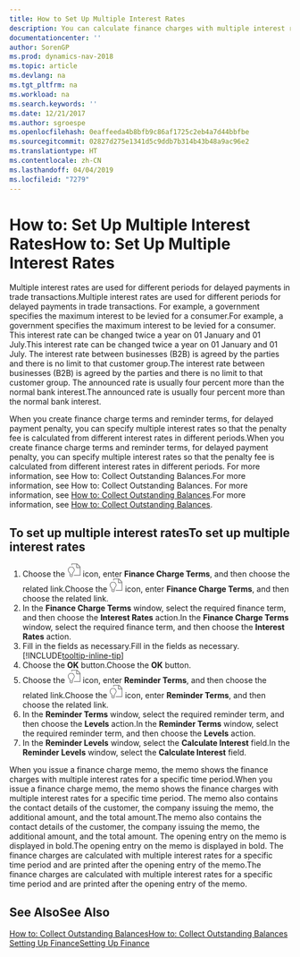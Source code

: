 ```yaml
---
title: How to Set Up Multiple Interest Rates
description: You can calculate finance charges with multiple interest rates for a specific period. The interest calculation is similar for all financial charges, with variation only in the rate of interest for a specific period.
documentationcenter: ''
author: SorenGP
ms.prod: dynamics-nav-2018
ms.topic: article
ms.devlang: na
ms.tgt_pltfrm: na
ms.workload: na
ms.search.keywords: ''
ms.date: 12/21/2017
ms.author: sgroespe
ms.openlocfilehash: 0eaffeeda4b8bfb9c86af1725c2eb4a7d44bbfbe
ms.sourcegitcommit: 02827d275e1341d5c9ddb7b314b43b48a9ac96e2
ms.translationtype: HT
ms.contentlocale: zh-CN
ms.lasthandoff: 04/04/2019
ms.locfileid: "7279"
---
```

# <a name="how-to-set-up-multiple-interest-rates"></a><span data-ttu-id="a8062-104">How to: Set Up Multiple Interest Rates</span><span class="sxs-lookup"><span data-stu-id="a8062-104">How to: Set Up Multiple Interest Rates</span></span>
<span data-ttu-id="a8062-105">Multiple interest rates are used for different periods for delayed payments in trade transactions.</span><span class="sxs-lookup"><span data-stu-id="a8062-105">Multiple interest rates are used for different periods for delayed payments in trade transactions.</span></span> <span data-ttu-id="a8062-106">For example, a government specifies the maximum interest to be levied for a consumer.</span><span class="sxs-lookup"><span data-stu-id="a8062-106">For example, a government specifies the maximum interest to be levied for a consumer.</span></span> <span data-ttu-id="a8062-107">This interest rate can be changed twice a year on 01 January and 01 July.</span><span class="sxs-lookup"><span data-stu-id="a8062-107">This interest rate can be changed twice a year on 01 January and 01 July.</span></span> <span data-ttu-id="a8062-108">The interest rate between businesses (B2B) is agreed by the parties and there is no limit to that customer group.</span><span class="sxs-lookup"><span data-stu-id="a8062-108">The interest rate between businesses (B2B) is agreed by the parties and there is no limit to that customer group.</span></span> <span data-ttu-id="a8062-109">The announced rate is usually four percent more than the normal bank interest.</span><span class="sxs-lookup"><span data-stu-id="a8062-109">The announced rate is usually four percent more than the normal bank interest.</span></span>

<span data-ttu-id="a8062-110">When you create finance charge terms and reminder terms, for delayed payment penalty, you can specify multiple interest rates so that the penalty fee is calculated from different interest rates in different periods.</span><span class="sxs-lookup"><span data-stu-id="a8062-110">When you create finance charge terms and reminder terms, for delayed payment penalty, you can specify multiple interest rates so that the penalty fee is calculated from different interest rates in different periods.</span></span> <span data-ttu-id="a8062-111">For more information, see How to: Collect Outstanding Balances.</span><span class="sxs-lookup"><span data-stu-id="a8062-111">For more information, see How to: Collect Outstanding Balances.</span></span> <span data-ttu-id="a8062-112">For more information, see [How to: Collect Outstanding Balances](receivables-collect-outstanding-balances.md).</span><span class="sxs-lookup"><span data-stu-id="a8062-112">For more information, see [How to: Collect Outstanding Balances](receivables-collect-outstanding-balances.md).</span></span>

## <a name="to-set-up-multiple-interest-rates"></a><span data-ttu-id="a8062-113">To set up multiple interest rates</span><span class="sxs-lookup"><span data-stu-id="a8062-113">To set up multiple interest rates</span></span>  
1.  <span data-ttu-id="a8062-114">Choose the ![Search for Page or Report](media/ui-search/search_small.png "Search for Page or Report icon") icon, enter **Finance Charge Terms**, and then choose the related link.</span><span class="sxs-lookup"><span data-stu-id="a8062-114">Choose the ![Search for Page or Report](media/ui-search/search_small.png "Search for Page or Report icon") icon, enter **Finance Charge Terms**, and then choose the related link.</span></span>  
2.  <span data-ttu-id="a8062-115">In the **Finance Charge Terms** window, select the required finance term, and then choose the **Interest Rates** action.</span><span class="sxs-lookup"><span data-stu-id="a8062-115">In the **Finance Charge Terms** window, select the required finance term, and then choose the **Interest Rates** action.</span></span>  
3.  <span data-ttu-id="a8062-116">Fill in the fields as necessary.</span><span class="sxs-lookup"><span data-stu-id="a8062-116">Fill in the fields as necessary.</span></span> [!INCLUDE[tooltip-inline-tip](includes/tooltip-inline-tip_md.md)]
4.  <span data-ttu-id="a8062-117">Choose the **OK** button.</span><span class="sxs-lookup"><span data-stu-id="a8062-117">Choose the **OK** button.</span></span>  
5.  <span data-ttu-id="a8062-118">Choose the ![Search for Page or Report](media/ui-search/search_small.png "Search for Page or Report icon") icon, enter **Reminder Terms**, and then choose the related link.</span><span class="sxs-lookup"><span data-stu-id="a8062-118">Choose the ![Search for Page or Report](media/ui-search/search_small.png "Search for Page or Report icon") icon, enter **Reminder Terms**, and then choose the related link.</span></span>  
6.  <span data-ttu-id="a8062-119">In the **Reminder Terms** window, select the required reminder term, and then choose the **Levels** action.</span><span class="sxs-lookup"><span data-stu-id="a8062-119">In the **Reminder Terms** window, select the required reminder term, and then choose the **Levels** action.</span></span>  
7.  <span data-ttu-id="a8062-120">In the **Reminder Levels** window, select the **Calculate Interest** field.</span><span class="sxs-lookup"><span data-stu-id="a8062-120">In the **Reminder Levels** window, select the **Calculate Interest** field.</span></span>  

<span data-ttu-id="a8062-121">When you issue a finance charge memo, the memo shows the finance charges with multiple interest rates for a specific time period.</span><span class="sxs-lookup"><span data-stu-id="a8062-121">When you issue a finance charge memo, the memo shows the finance charges with multiple interest rates for a specific time period.</span></span> <span data-ttu-id="a8062-122">The memo also contains the contact details of the customer, the company issuing the memo, the additional amount, and the total amount.</span><span class="sxs-lookup"><span data-stu-id="a8062-122">The memo also contains the contact details of the customer, the company issuing the memo, the additional amount, and the total amount.</span></span> <span data-ttu-id="a8062-123">The opening entry on the memo is displayed in bold.</span><span class="sxs-lookup"><span data-stu-id="a8062-123">The opening entry on the memo is displayed in bold.</span></span> <span data-ttu-id="a8062-124">The finance charges are calculated with multiple interest rates for a specific time period and are printed after the opening entry of the memo.</span><span class="sxs-lookup"><span data-stu-id="a8062-124">The finance charges are calculated with multiple interest rates for a specific time period and are printed after the opening entry of the memo.</span></span>  

## <a name="see-also"></a><span data-ttu-id="a8062-125">See Also</span><span class="sxs-lookup"><span data-stu-id="a8062-125">See Also</span></span>  
[<span data-ttu-id="a8062-126">How to: Collect Outstanding Balances</span><span class="sxs-lookup"><span data-stu-id="a8062-126">How to: Collect Outstanding Balances</span></span>](receivables-collect-outstanding-balances.md)  
[<span data-ttu-id="a8062-127">Setting Up Finance</span><span class="sxs-lookup"><span data-stu-id="a8062-127">Setting Up Finance</span></span>](finance-setup-finance.md)
